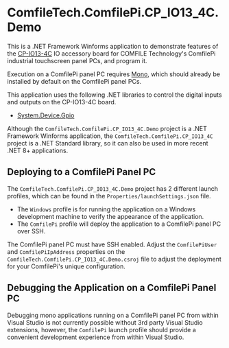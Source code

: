 # ComfileTech.ComfilePi.CP_IO13_4C.Demo

This is a .NET Framework Winforms application to demonstrate features of the [CP-IO13-4C](https://comfiletech.com/raspberry-pi-panel-pc/cp-io13-4c-i-o-board-accessory-for-cpi-c-series/) IO accessory board for COMFILE Technology's ComfilePi industrial touchscreen panel PCs, and program it.

Execution on a ComfilePi panel PC requires [Mono](https://gitlab.winehq.org/mono/mono), which should already be installed by default on the ComfilePi panel PCs.

This application uses the following .NET libraries to control the digital inputs and outputs on the CP-IO13-4C board.
* [System.Device.Gpio](https://www.nuget.org/packages/System.Device.Gpio/)

Although the `ComfileTech.ComfilePi.CP_IO13_4C.Demo` project is a .NET Framework Winforms application, the `ComfileTech.ComfilePi.CP_IO13_4C` project is a .NET Standard library, so it can also be used in more recent .NET 8+ applications.

## Deploying to a ComfilePi Panel PC

The `ComfileTech.ComfilePi.CP_IO13_4C.Demo` project has 2 different launch profiles, which can be found in the `Properties/launchSettings.json` file.  
* The `Windows` profile is for running the application on a Windows development machine to verify the appearance of the application. 
* The `ComfilePi` profile will deploy the application to a ComfilePi panel PC over SSH.  

The ComfilePi panel PC must have SSH enabled.  Adjust the `ComfilePiUser` and `ComfilePiIpAddress` properties on the `ComfileTech.ComfilePi.CP_IO13_4C.Demo.csroj` file to adjust the deployment for your ComfilePi's unique configuration.

## Debugging the Application on a ComfilePi Panel PC

Debugging mono applications running on a ComfilePi panel PC from within Visual Studio is not currently possible without 3rd party Visual Studio extensions, however, the `ComfilePi` launch profile should provide a convenient development experience from within Visual Studio.
